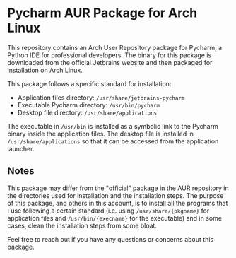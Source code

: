 # Pycharm AUR Package for Arch Linux

This repository contains an Arch User Repository package for Pycharm, a Python IDE for professional developers. The binary for this package is downloaded from the official Jetbrains website and then packaged for installation on Arch Linux.

This package follows a specific standard for installation:

- Application files directory: `/usr/share/jetbrains-pycharm`
- Executable Pycharm directory: `/usr/bin/pycharm`
- Desktop file directory: `/usr/share/applications`

The executable in `/usr/bin` is installed as a symbolic link to the Pycharm binary inside the application files. The desktop file is installed in `/usr/share/applications` so that it can be accessed from the application launcher.

## Notes

This package may differ from the "official" package in the AUR repository in the directories used for installation and the installation steps. The purpose of this package, and others in this account, is to install all the programs that I use following a certain standard (i.e. using `/usr/share/{pkgname}` for application files and `/usr/bin/{execname}` for the executable) and in some cases, clean the installation steps from some bloat.

Feel free to reach out if you have any questions or concerns about this package.
